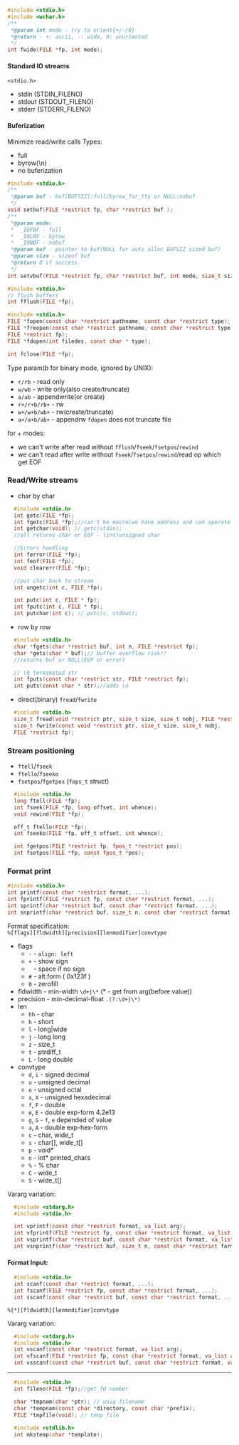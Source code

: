 ```c
#include <stdio.h>
#include <wchar.h>
/**
 *@param int mode - try to orient{+/-/0}
 *@return - +: ascii, -: wide, 0: unoriented
 */
int fwide(FILE *fp, int mode);

```

#### Standard IO streams
`<stdio.h>`
 - stdin  (STDIN_FILENO)
 - stdout (STDOUT_FILENO)
 - stderr (STDERR_FILENO)

 #### Buferization
 Minimize read/write calls
 Types:
  - full
  - byrow(\n)
  - no buferization

```c
#include <stdio.h>
/**
 *@param buf - buf[BUFSIZ]:full/byrow_for_tty or NULL:nobuf
 */
void setbuf(FILE *restrict fp, char *restrict buf );
/**
 *@param mode:
 *  _IOFBF - full
 *  _IOLBF - byrow
 *  _IONBF - nobuf
 *@param buf - pointer to buf(NULL for auto alloc BUFSIZ sized buf)
 *@param size - sizeof buf
 *@return 0 if success
 */
int setvbuf(FILE *restrict fp, char *restrict buf, int mode, size_t size);
```

```c
#include <stdio.h>
// flush buffers
int fflush(FILE *fp);
```

```c
#include <stdio.h>
FILE *fopen(const char *restrict pathname, const char *restrict type);
FILE *freopen(const char *restrict pathname, const char *restrict type,
FILE *restrict fp);
FILE *fdopen(int filedes, const char * type);

int fclose(FILE *fp);
```
Type param(b for binary mode, ignored by UNIX):
 - `r/rb` - read only
 - `w/wb` - write only(also create/truncate)
 - `a/ab` - appendwrite(or create)
 - `r+/r+b/rb+` - rw
 - `w+/w+b/wb+` - rw(create/truncate)
 - `a+/a+b/ab+` - appendrw
 `fdopen` does not truncate file

 for + modes:
  - we can't write after read without `fflush`/`fseek`/`fsetpos`/`rewind`
  - we can't read after write without `fseek`/`fsetpos`/`rewind`/read op which get EOF

### Read/Write streams
  - char by char
  ```c
    #include <stdio.h>
    int getc(FILE *fp);
    int fgetc(FILE *fp);//can't be macro(we have address and can operate with pointer)
    int getchar(void); // getc(stdin);
    //all returns char or EOF - (int)unsigned char

    //Errors handling
    int ferror(FILE *fp);
    int feof(FILE *fp);
    void clearerr(FILE *fp);

    //put char back to stream
    int ungetc(int c, FILE *fp);

    int putc(int c, FILE * fp);
    int fputc(int c, FILE * fp);
    int putchar(int c); // putc(c, stdout);
  ```
  - row by row
  ```c
    #include <stdio.h>
    char *fgets(char *restrict buf, int n, FILE *restrict fp);
    char *gets(char * buf);// buffer overflow risk!!
    //returns buf or NULL(EOF or error)

    // \0 termimated str
    int fputs(const char *restrict str, FILE *restrict fp);
    int puts(const char * str);//adds \n

  ```
  - direct(binary) `fread`/`fwrite`
  ```c
    #include <stdio.h>
    size_t fread(void *restrict ptr, size_t size, size_t nobj, FILE *restrict fp);
    size_t fwrite(const void *restrict ptr, size_t size, size_t nobj,
    FILE *restrict fp);  
  ```

### Stream positioning
 - `ftell`/`fseek`
 - `ftello`/`fseeko`
 - `fsetpos`/`fgetpos` (`fops_t` struct)

```c
  #include <stdio.h>
  long ftell(FILE *fp);
  int fseek(FILE *fp, long offset, int whence);
  void rewind(FILE *fp);

  off_t ftello(FILE *fp);
  int fseeko(FILE *fp, off_t offset, int whence);

  int fgetpos(FILE *restrict fp, fpos_t *restrict pos);
  int fsetpos(FILE *fp, const fpos_t *pos);
```

### Format print

```c
#include <stdio.h>
int printf(const char *restrict format, ...);
int fprintf(FILE *restrict fp, const char *restrict format, ...);
int sprintf(char *restrict buf, const char *restrict format, ...);
int snprintf(char *restrict buf, size_t n, const char *restrict format, ...);
```

Format specification:  
`%[flags][fldwidth][precision][lenmodifier]convtype`  
 - flags
    - `-` - `align: left`
    - `+` - show sign
    - ` ` - space if no sign
    - `#` - alt.form ( 0x123f )
    - `0` - zerofill
 - fldwidth - min-width `\d+|\*` (* - get from arg(before value))
 - precision - min-decimal-float `.(?:\d+|\*)`
 - len
    - `hh` - char
    - `h`  - short
    - `l`  - long|wide
    - `j`  - long long
    - `z`  - size_t
    - `t`  - ptrdiff_t
    - `L`  - long double
 - convtype
    - `d`, `i` - signed decimal
    - `u` - unsigned decimal
    - `o` - unsigned octal
    - `x`, `X` - unsigned hexadecimal
    - `f`, `F` - double
    - `e`, `E` - double exp-form 4.2e13
    - `g`, `G` - `f`, `e` depended of value
    - `a`, `A` - double exp-hex-form
    - `c` - char, wide_t
    - `s` - char[], wide_t[]
    - `p` - void*
    - `n` - int* printed_chars
    - `%` - % char
    - `C` - wide_t
    - `S` - wide_t[]

Vararg variation:  
```c
  #include <stdarg.h>
  #include <stdio.h>

  int vprintf(const char *restrict format, va_list arg);
  int vfprintf(FILE *restrict fp, const char *restrict format, va_list arg);
  int vsprintf(char *restrict buf, const char *restrict format, va_list arg);
  int vsnprintf(char *restrict buf, size_t n, const char *restrict format, va_list arg);
```

#### Format Input:
```c
  #include <stdio.h>
  int scanf(const char *restrict format, ...);
  int fscanf(FILE *restrict fp, const char *restrict format, ...);
  int sscanf(const char *restrict buf, const char *restrict format, ...);
```
`%[*][fldwidth][lenmodifier]convtype`

Vararg variation:  
```c
  #include <stdarg.h>
  #include <stdio.h>
  int vscanf(const char *restrict format, va_list arg);
  int vfscanf(FILE *restrict fp, const char *restrict format, va_list arg);
  int vsscanf(const char *restrict buf, const char *restrict format, va_list arg);
```

___________
```c
  #include <stdio.h>
  int fileno(FILE *fp);//get fd number

  char *tmpnam(char *ptr); // uniq filename
  char *tempnam(const char *directory, const char *prefix);
  FILE *tmpfile(void); // temp file
  
  #include <stdlib.h>
  int mkstemp(char *template);  
```
